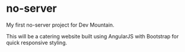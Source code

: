 # no-server
My first no-server project for Dev Mountain.

This will be a catering website built using AngularJS with Bootstrap for quick responsive styling.
